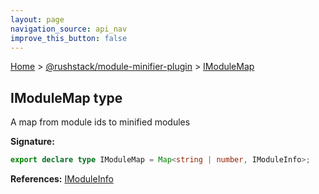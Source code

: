 ```yaml
---
layout: page
navigation_source: api_nav
improve_this_button: false
---
```



[Home](./index.md) &gt; [@rushstack/module-minifier-plugin](./module-minifier-plugin.md) &gt; [IModuleMap](./module-minifier-plugin.imodulemap.md)

## IModuleMap type

A map from module ids to minified modules

<b>Signature:</b>

```typescript
export declare type IModuleMap = Map<string | number, IModuleInfo>;
```
<b>References:</b> [IModuleInfo](./module-minifier-plugin.imoduleinfo.md)
